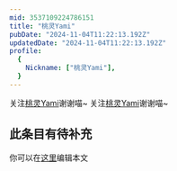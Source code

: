 ```yaml
---
mid: 3537109224786151
title: "桃灵Yami"
pubDate: "2024-11-04T11:22:13.192Z"
updatedDate: "2024-11-04T11:22:13.192Z"
profile:
  {
    Nickname: ["桃灵Yami"],
  }
---
```


关注[桃灵Yami](https://space.bilibili.com/3537109224786151)谢谢喵~ 关注[桃灵Yami](https://space.bilibili.com/3537109224786151)谢谢喵~

## 此条目有待补充
你可以在[这里](https://github.com/Yuhanawa/VTuber.ICU-Content/edit/master/v/桃灵Yami/index.md)编辑本文
